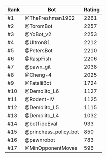 Rank|Bot|Rating
---|---|---
#1|@TheFreshman1902|2261
#2|@ToromBot|2257
#3|@YoBot_v2|2253
#4|@Ultron81|2212
#5|@PetersBot|2210
#6|@RaspFish|2206
#7|@pawn_git|2038
#8|@Cheng-4|2025
#9|@FataliiBot|1724
#10|@Demolito_L6|1127
#11|@Rodent-IV|1125
#12|@Demolito_L5|1115
#13|@Demolito_L4|1032
#14|@botTideEval|933
#15|@princhess_policy_bot|850
#16|@pawnrobot|783
#17|@MinOpponentMoves|596
